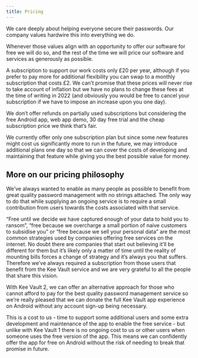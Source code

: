 ```yaml
---
title: Pricing
---
```


We care deeply about helping everyone secure their passwords. Our company values hardwire this into everything we do.

Whenever those values align with an opportunity to offer our software for free we will do so, and the rest of the time we will price our software and services as generously as possible.

A subscription to support our work costs only £20 per year, although if you prefer to pay more for additional flexibility you can swap to a monthly subscription that costs £2. We can’t promise that these prices will never rise to take account of inflation but we have no plans to change these fees at the time of writing in 2022 (and obviously you would be free to cancel your subscription if we have to impose an increase upon you one day).

We don’t offer refunds on partially used subscriptions but considering the free Android app, web app demo, 30 day free trial and the cheap subscription price we think that’s fair.

We currently offer only one subscription plan but since some new features might cost us significantly more to run in the future, we may introduce additional plans one day so that we can cover the costs of developing and maintaining that feature while giving you the best possible value for money.

## More on our pricing philosophy

We’ve always wanted to enable as many people as possible to benefit from great quality password management with no strings attached. The only way to do that while supplying an ongoing service is to require a small contribution from users towards the costs associated with that service.

“Free until we decide we have captured enough of your data to hold you to ransom”, “free because we overcharge a small portion of naive customers to subsidise you” or “free because we sell your personal data” are the most common strategies used by companies offering free services on the internet. No doubt there are companies that start out believing it’ll be different for them but it’s likely only a matter of time until the reality of mounting bills forces a change of strategy and it’s always you that suffers. Therefore we’ve always required a subscription from those users that benefit from the Kee Vault service and we are very grateful to all the people that share this vision.

With Kee Vault 2, we can offer an alternative approach for those who cannot afford to pay for the best quality password management service so we’re really pleased that we can donate the full Kee Vault app experience on Android without any account sign-up being necessary.

This is a cost to us - time to support some additional users and some extra development and maintenance of the app to enable the free service - but unlike with Kee Vault 1 there is no ongoing cost to us or other users when someone uses the free version of the app. This means we can confidently offer the app for free on Android without the risk of needing to break that promise in future.